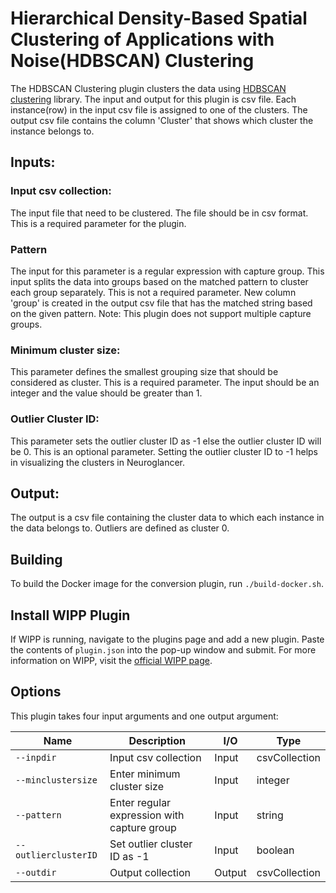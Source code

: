 ﻿# Hierarchical Density-Based Spatial Clustering of Applications with Noise(HDBSCAN) Clustering

The HDBSCAN Clustering plugin clusters the data using [HDBSCAN clustering](https://pypi.org/project/hdbscan/) library. The input and output for this plugin is csv file. Each instance(row) in the input csv file is assigned to one of the clusters. The output csv file contains the column 'Cluster' that shows which cluster the instance belongs to.

## Inputs:
### Input csv collection:
The input file that need to be clustered. The file should be in csv format. This is a required parameter for the plugin.

### Pattern
The input for this parameter is a regular expression with capture group. This input splits the data into groups based on the matched pattern to cluster each group separately. This is not a required parameter. 
New column 'group' is created in the output csv file that has the matched string based on the given pattern. 
Note: This plugin does not support multiple capture groups.

### Minimum cluster size:
This parameter defines the smallest grouping size that should be considered as cluster. This is a required parameter. The input should be an integer and the value should be greater than 1.

### Outlier Cluster ID:
This parameter sets the outlier cluster ID as -1 else the outlier cluster ID will be 0. This is an optional parameter. Setting the outlier cluster ID to -1 helps in visualizing the clusters in Neuroglancer.

## Output:
The output is a csv file containing the cluster data to which each instance in the data belongs to. Outliers are defined as cluster 0.

## Building
To build the Docker image for the conversion plugin, run
`./build-docker.sh`.

## Install WIPP Plugin
If WIPP is running, navigate to the plugins page and add a new plugin. Paste the contents of `plugin.json` into the pop-up window and submit.
For more information on WIPP, visit the [official WIPP page](https://isg.nist.gov/deepzoomweb/software/wipp).

## Options

This plugin takes four input arguments and one output argument:

| Name                   | Description             | I/O    | Type   |
|------------------------|-------------------------|--------|--------|
| `--inpdir` | Input csv collection| Input | csvCollection |
| `--minclustersize` | Enter minimum cluster size| Input | integer |
| `--pattern` | Enter regular expression with capture group| Input | string |
| `--outlierclusterID` | Set outlier cluster ID as -1| Input | boolean |
| `--outdir` | Output collection | Output | csvCollection |


